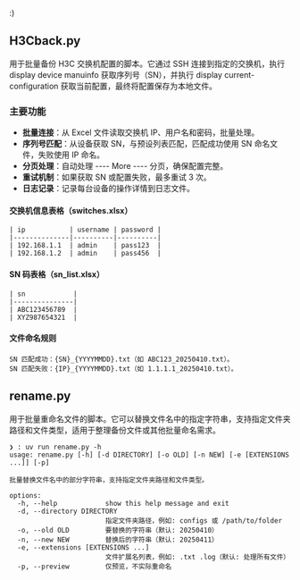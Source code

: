 :)

## H3Cback.py

用于批量备份 H3C 交换机配置的脚本。它通过 SSH 连接到指定的交换机，执行 display device manuinfo 获取序列号（SN），并执行 display current-configuration 获取当前配置，最终将配置保存为本地文件。

### 主要功能

- **批量连接**：从 Excel 文件读取交换机 IP、用户名和密码，批量处理。
- **序列号匹配**：从设备获取 SN，与预设列表匹配，匹配成功使用 SN 命名文件，失败使用 IP 命名。
- **分页处理**：自动处理 ---- More ---- 分页，确保配置完整。
- **重试机制**：如果获取 SN 或配置失败，最多重试 3 次。
- **日志记录**：记录每台设备的操作详情到日志文件。

#### 交换机信息表格（switches.xlsx）

```
| ip           | username | password |
|--------------|----------|----------|
| 192.168.1.1  | admin    | pass123  |
| 192.168.1.2  | admin    | pass456  |
```

#### SN 码表格（sn_list.xlsx）

```
| sn            |
|---------------|
| ABC123456789  |
| XYZ987654321  |
```

#### 文件命名规则

```
SN 匹配成功：{SN}_{YYYYMMDD}.txt（如 ABC123_20250410.txt）。
SN 匹配失败：{IP}_{YYYYMMDD}.txt（如 1.1.1.1_20250410.txt）。
```

## rename.py

用于批量重命名文件的脚本。它可以替换文件名中的指定字符串，支持指定文件夹路径和文件类型，适用于整理备份文件或其他批量命名需求。

```shell
❯ : uv run rename.py -h
usage: rename.py [-h] [-d DIRECTORY] [-o OLD] [-n NEW] [-e [EXTENSIONS ...]] [-p]

批量替换文件名中的部分字符串，支持指定文件夹路径和文件类型。

options:
  -h, --help            show this help message and exit
  -d, --directory DIRECTORY
                        指定文件夹路径，例如: configs 或 /path/to/folder
  -o, --old OLD         要替换的字符串（默认: 20250410）
  -n, --new NEW         替换后的字符串（默认: 20250411）
  -e, --extensions [EXTENSIONS ...]
                        文件扩展名列表，例如: .txt .log（默认: 处理所有文件）
  -p, --preview         仅预览，不实际重命名
```

